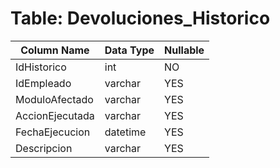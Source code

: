 # Table: Devoluciones_Historico

| Column Name | Data Type | Nullable |
|-------------|-----------|----------|
| IdHistorico | int | NO |
| IdEmpleado | varchar | YES |
| ModuloAfectado | varchar | YES |
| AccionEjecutada | varchar | YES |
| FechaEjecucion | datetime | YES |
| Descripcion | varchar | YES |
